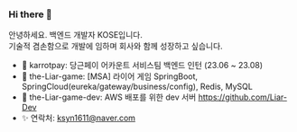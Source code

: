 ### Hi there 👋

<!--
**gosekose/gosekose** is a ✨ _special_ ✨ repository because its `README.md` (this file) appears on your GitHub profile.

-->

안녕하세요. 백엔드 개발자 KOSE입니다. </br>
기술적 겸손함으로 개발에 임하며 회사와 함께 성장하고 싶습니다. </br>

- 🎁 karrotpay: 당근페이 어카운트 서비스팀 백엔드 인턴 (23.06 ~ 23.08)
- 🌱 the-Liar-game: [MSA] 라이어 게임 SpringBoot, SpringCloud(eureka/gateway/business/config), Redis, MySQL
- 🔭 the-Liar-game-dev: AWS 배포를 위한 dev 서버 https://github.com/Liar-Dev
- ✨ 연락처: ksyn1611@naver.com

